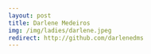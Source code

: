 ```yaml
---
layout: post
title: Darlene Medeiros
img: /img/ladies/darlene.jpeg
redirect: http://github.com/darlenedms
---
```

